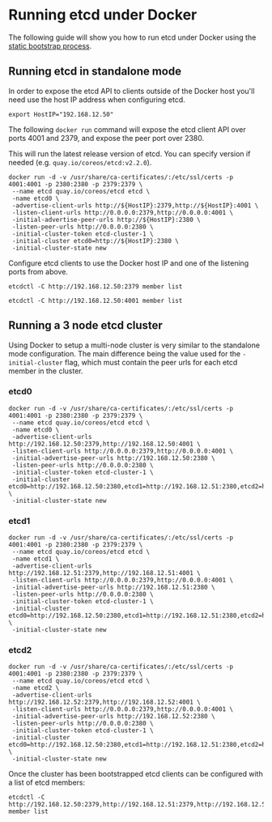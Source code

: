 # Running etcd under Docker

The following guide will show you how to run etcd under Docker using the [static bootstrap process](clustering.md#static).

## Running etcd in standalone mode

In order to expose the etcd API to clients outside of the Docker host you'll need use the host IP address when configuring etcd.

```
export HostIP="192.168.12.50"
```

The following `docker run` command will expose the etcd client API over ports 4001 and 2379, and expose the peer port over 2380.

This will run the latest release version of etcd. You can specify version if needed (e.g. `quay.io/coreos/etcd:v2.2.0`).

```
docker run -d -v /usr/share/ca-certificates/:/etc/ssl/certs -p 4001:4001 -p 2380:2380 -p 2379:2379 \
 --name etcd quay.io/coreos/etcd etcd \
 -name etcd0 \
 -advertise-client-urls http://${HostIP}:2379,http://${HostIP}:4001 \
 -listen-client-urls http://0.0.0.0:2379,http://0.0.0.0:4001 \
 -initial-advertise-peer-urls http://${HostIP}:2380 \
 -listen-peer-urls http://0.0.0.0:2380 \
 -initial-cluster-token etcd-cluster-1 \
 -initial-cluster etcd0=http://${HostIP}:2380 \
 -initial-cluster-state new
```

Configure etcd clients to use the Docker host IP and one of the listening ports from above.

```
etcdctl -C http://192.168.12.50:2379 member list
```

```
etcdctl -C http://192.168.12.50:4001 member list
```

## Running a 3 node etcd cluster

Using Docker to setup a multi-node cluster is very similar to the standalone mode configuration.
The main difference being the value used for the `-initial-cluster` flag, which must contain the peer urls for each etcd member in the cluster.

### etcd0

```
docker run -d -v /usr/share/ca-certificates/:/etc/ssl/certs -p 4001:4001 -p 2380:2380 -p 2379:2379 \
 --name etcd quay.io/coreos/etcd etcd \
 -name etcd0 \
 -advertise-client-urls http://192.168.12.50:2379,http://192.168.12.50:4001 \
 -listen-client-urls http://0.0.0.0:2379,http://0.0.0.0:4001 \
 -initial-advertise-peer-urls http://192.168.12.50:2380 \
 -listen-peer-urls http://0.0.0.0:2380 \
 -initial-cluster-token etcd-cluster-1 \
 -initial-cluster etcd0=http://192.168.12.50:2380,etcd1=http://192.168.12.51:2380,etcd2=http://192.168.12.52:2380 \
 -initial-cluster-state new
```

### etcd1

```
docker run -d -v /usr/share/ca-certificates/:/etc/ssl/certs -p 4001:4001 -p 2380:2380 -p 2379:2379 \
 --name etcd quay.io/coreos/etcd etcd \
 -name etcd1 \
 -advertise-client-urls http://192.168.12.51:2379,http://192.168.12.51:4001 \
 -listen-client-urls http://0.0.0.0:2379,http://0.0.0.0:4001 \
 -initial-advertise-peer-urls http://192.168.12.51:2380 \
 -listen-peer-urls http://0.0.0.0:2380 \
 -initial-cluster-token etcd-cluster-1 \
 -initial-cluster etcd0=http://192.168.12.50:2380,etcd1=http://192.168.12.51:2380,etcd2=http://192.168.12.52:2380 \
 -initial-cluster-state new
```

### etcd2

```
docker run -d -v /usr/share/ca-certificates/:/etc/ssl/certs -p 4001:4001 -p 2380:2380 -p 2379:2379 \
 --name etcd quay.io/coreos/etcd etcd \
 -name etcd2 \
 -advertise-client-urls http://192.168.12.52:2379,http://192.168.12.52:4001 \
 -listen-client-urls http://0.0.0.0:2379,http://0.0.0.0:4001 \
 -initial-advertise-peer-urls http://192.168.12.52:2380 \
 -listen-peer-urls http://0.0.0.0:2380 \
 -initial-cluster-token etcd-cluster-1 \
 -initial-cluster etcd0=http://192.168.12.50:2380,etcd1=http://192.168.12.51:2380,etcd2=http://192.168.12.52:2380 \
 -initial-cluster-state new
```

Once the cluster has been bootstrapped etcd clients can be configured with a list of etcd members:

```
etcdctl -C http://192.168.12.50:2379,http://192.168.12.51:2379,http://192.168.12.52:2379 member list
```
